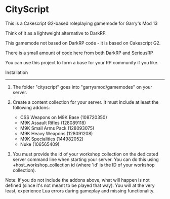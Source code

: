 CityScript
==========

This is a Cakescript G2-based roleplaying gamemode for Garry's Mod 13

Think of it as a lightweight alternative to DarkRP.

This gamemode not based on DarkRP code - it is based on Cakescript G2.

There is a small amount of code here from both DarkRP and SeriousRP

You can use this project to form a base for your RP community if you like.


Installation
____________

1) The folder "cityscript" goes into "garrysmod/gamemodes" on your server.

2) Create a content collection for your server. It must include at least
   the following addons:

   - CSS Weapons on M9K Base (108720350)
   - M9K Assault Rifles (128089118)
   - M9K Small Arms Pack (128093075)
   - M9K Heavy Weapons (128091208)
   - M9K Specialities (144982052)
   - Nuke (106565409)

3) You must provide the id of your workshop collection on the dedicated server command line when starting your server. You can do this using +host_workshop_collection id (where 'id' is the ID of your workshop collection).

Note: If you do not include the addons above, what will happen is not defined (since it's not meant to be played that way). You will at the very least, experience Lua errors during gameplay and missing functionality.
